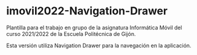 # imovil2022-Navigation-Drawer

Plantilla para el trabajo en grupo de la asignatura Informática Móvil del curso 2021/2022 de la Escuela Politécnica de Gijón.

Esta versión utiliza Navigation Drawer para la navegación en la aplicación.
